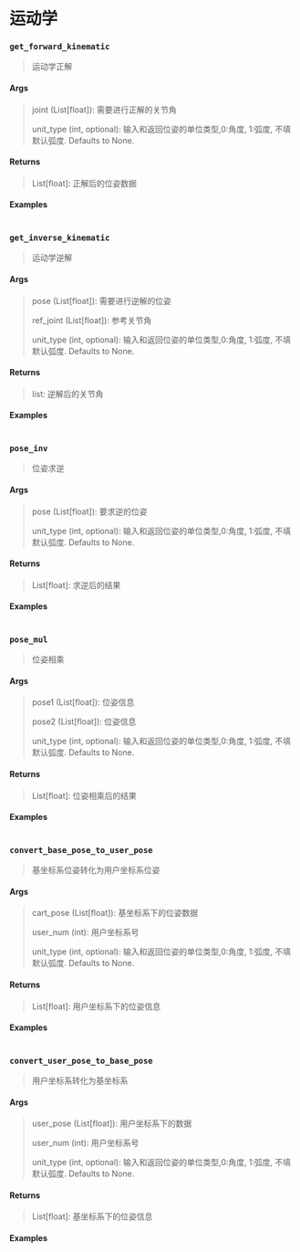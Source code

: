 # 运动学

### `get_forward_kinematic`

> 运动学正解

#### Args

>  joint (List[float]): 需要进行正解的关节角
>
>  unit_type (int, optional): 输入和返回位姿的单位类型,0:角度, 1:弧度, 不填默认弧度. Defaults to None.

#### Returns

> List[float]: 正解后的位姿数据

#### Examples

```

```

### `get_inverse_kinematic`

> 运动学逆解

#### Args

> pose (List[float]): 需要进行逆解的位姿
>
> ref_joint (List[float]): 参考关节角
>
> unit_type (int, optional): 输入和返回位姿的单位类型,0:角度, 1:弧度, 不填默认弧度. Defaults to None.

#### Returns

>  list: 逆解后的关节角

#### Examples

```

```

### `pose_inv`

>  位姿求逆

#### Args

> pose (List[float]): 要求逆的位姿
>
> unit_type (int, optional): 输入和返回位姿的单位类型,0:角度, 1:弧度, 不填默认弧度. Defaults to None.

#### Returns

>  List[float]: 求逆后的结果

#### Examples

```

```

### `pose_mul`

>  位姿相乘

#### Args

> pose1 (List[float]): 位姿信息
>
> pose2 (List[float]): 位姿信息
>
> unit_type (int, optional): 输入和返回位姿的单位类型,0:角度, 1:弧度, 不填默认弧度. Defaults to None.

#### Returns

>  List[float]: 位姿相乘后的结果

#### Examples

```

```

### `convert_base_pose_to_user_pose`

>  基坐标系位姿转化为用户坐标系位姿

#### Args

> cart_pose (List[float]): 基坐标系下的位姿数据
>
> user_num (int): 用户坐标系号
>
> unit_type (int, optional): 输入和返回位姿的单位类型,0:角度, 1:弧度, 不填默认弧度. Defaults to None.

#### Returns

>  List[float]: 用户坐标系下的位姿信息

#### Examples

```

```

### `convert_user_pose_to_base_pose`

>  用户坐标系转化为基坐标系

#### Args

> user_pose (List[float]): 用户坐标系下的数据
>
> user_num (int): 用户坐标系号
>
> unit_type (int, optional): 输入和返回位姿的单位类型,0:角度, 1:弧度, 不填默认弧度. Defaults to None.

#### Returns

>  List[float]: 基坐标系下的位姿信息

#### Examples

```

```